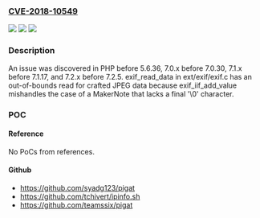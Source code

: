 ### [CVE-2018-10549](https://cve.mitre.org/cgi-bin/cvename.cgi?name=CVE-2018-10549)
![](https://img.shields.io/static/v1?label=Product&message=n%2Fa&color=blue)
![](https://img.shields.io/static/v1?label=Version&message=n%2Fa&color=blue)
![](https://img.shields.io/static/v1?label=Vulnerability&message=n%2Fa&color=brighgreen)

### Description

An issue was discovered in PHP before 5.6.36, 7.0.x before 7.0.30, 7.1.x before 7.1.17, and 7.2.x before 7.2.5. exif_read_data in ext/exif/exif.c has an out-of-bounds read for crafted JPEG data because exif_iif_add_value mishandles the case of a MakerNote that lacks a final '\0' character.

### POC

#### Reference
No PoCs from references.

#### Github
- https://github.com/syadg123/pigat
- https://github.com/tchivert/ipinfo.sh
- https://github.com/teamssix/pigat


